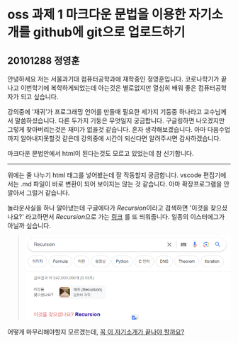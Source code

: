 # oss 과제 1 마크다운 문법을 이용한 자기소개를 github에 git으로 업로드하기

## 20101288 정영훈

안녕하세요 저는 서울과기대 컴퓨터공학과에 재학중인 정영훈입니다.
코로나학기가 끝나고 이번학기에 복학하게되었는데 아는것은 별로없지만 열심히 배워 좋은 컴퓨터공학자가 되고 싶습니다.

강의중에 '재귀'가 프로그래밍 언어를 만들때 필요한 세가지 기둥중 하나라고 교수님께서 말씀하셨습니다.
다른 두가지 기둥은 무엇일지 궁금합니다. 구글링하면 나오겠지만 그렇게 찾아버리는것은 재미가 없을것 같습니다. 혼자 생각해보겠습니다.
아마 다음수업까지 알아내지못할것 같은데 강의중에 시간이 되신다면 알려주시면 감사하겠습니다.

마크다운 문법안에서 html이 된다는것도 모르고 있었는데 참 신기합니다.

<hr/>
위에는 줄 나누기 html 태그를 넣어봤는데 잘 작동할지 궁금합니다. vscode 편집기에서는 .md 파일이 바로 변환이 되어 보이지는 않는 것 같습니다. 아마 확장프로그램을 안깔아서 그럴거 같습니다.

놀라운사실을 하나 알아냈는데 구글에다가 *Recursion*이라고 검색하면 '이것을 찾으셨나요?' 라고하면서 *Recursion*으로 가는 [링크][구글Recursion] 를 또 띄워줍니다. 일종의 이스터에그가 아닐까 싶습니다.

> ![Recursion](Recursion.png)

어떻게 마무리해야할지 모르겠는데, [꼭 이 자기소개가 끝나야 할까요?][Recursion]

[구글Recursion]: https://www.google.com/search?q=recursion&oq=recur&sourceid=chrome&ie=UTF-8
[Recursion]: https://github.com/younghun1124/oss/blob/main/README.md 'Recursion'
